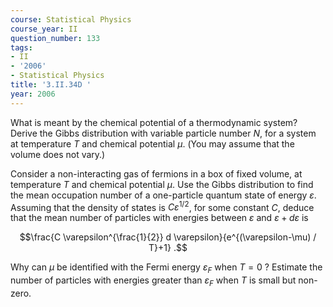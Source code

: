 ```yaml
---
course: Statistical Physics
course_year: II
question_number: 133
tags:
- II
- '2006'
- Statistical Physics
title: '3.II.34D '
year: 2006
---
```



What is meant by the chemical potential of a thermodynamic system? Derive the Gibbs distribution with variable particle number $N$, for a system at temperature $T$ and chemical potential $\mu$. (You may assume that the volume does not vary.)

Consider a non-interacting gas of fermions in a box of fixed volume, at temperature $T$ and chemical potential $\mu$. Use the Gibbs distribution to find the mean occupation number of a one-particle quantum state of energy $\varepsilon$. Assuming that the density of states is $C \varepsilon^{1 / 2}$, for some constant $C$, deduce that the mean number of particles with energies between $\varepsilon$ and $\varepsilon+d \varepsilon$ is

$$\frac{C \varepsilon^{\frac{1}{2}} d \varepsilon}{e^{(\varepsilon-\mu) / T}+1} .$$

Why can $\mu$ be identified with the Fermi energy $\varepsilon_{F}$ when $T=0$ ? Estimate the number of particles with energies greater than $\varepsilon_{F}$ when $T$ is small but non-zero.
